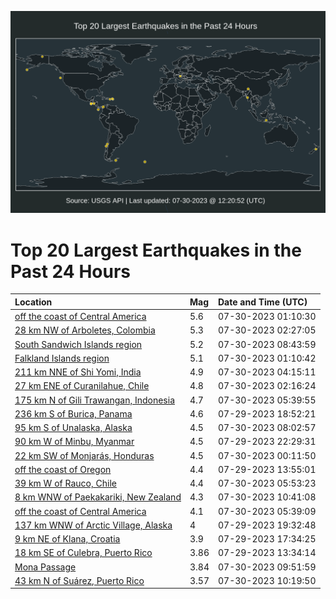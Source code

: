 ![Map](./map.png)

# Top 20 Largest Earthquakes in the Past 24 Hours

| Location | Mag | Date and Time (UTC) |
|:---|:---|:---|
| [off the coast of Central America](https://earthquake.usgs.gov/earthquakes/eventpage/us6000kwl6) | 5.6 | 07-30-2023 01:10:30 |
| [28 km NW of Arboletes, Colombia](https://earthquake.usgs.gov/earthquakes/eventpage/us6000kwll) | 5.3 | 07-30-2023 02:27:05 |
| [South Sandwich Islands region](https://earthquake.usgs.gov/earthquakes/eventpage/us6000kwnm) | 5.2 | 07-30-2023 08:43:59 |
| [Falkland Islands region](https://earthquake.usgs.gov/earthquakes/eventpage/us6000kwl8) | 5.1 | 07-30-2023 01:10:42 |
| [211 km NNE of Shi Yomi, India](https://earthquake.usgs.gov/earthquakes/eventpage/us6000kwm4) | 4.9 | 07-30-2023 04:15:11 |
| [27 km ENE of Curanilahue, Chile](https://earthquake.usgs.gov/earthquakes/eventpage/us6000kwlf) | 4.8 | 07-30-2023 02:16:24 |
| [175 km N of Gili Trawangan, Indonesia](https://earthquake.usgs.gov/earthquakes/eventpage/us6000kwmp) | 4.7 | 07-30-2023 05:39:55 |
| [236 km S of Burica, Panama](https://earthquake.usgs.gov/earthquakes/eventpage/us6000kwjc) | 4.6 | 07-29-2023 18:52:21 |
| [95 km S of Unalaska, Alaska](https://earthquake.usgs.gov/earthquakes/eventpage/us6000kwn5) | 4.5 | 07-30-2023 08:02:57 |
| [90 km W of Minbu, Myanmar](https://earthquake.usgs.gov/earthquakes/eventpage/us6000kwkm) | 4.5 | 07-29-2023 22:29:31 |
| [22 km SW of Monjarás, Honduras](https://earthquake.usgs.gov/earthquakes/eventpage/us6000kwl1) | 4.5 | 07-30-2023 00:11:50 |
| [off the coast of Oregon](https://earthquake.usgs.gov/earthquakes/eventpage/us6000kwi5) | 4.4 | 07-29-2023 13:55:01 |
| [39 km W of Rauco, Chile](https://earthquake.usgs.gov/earthquakes/eventpage/us6000kwmr) | 4.4 | 07-30-2023 05:53:23 |
| [8 km WNW of Paekakariki, New Zealand](https://earthquake.usgs.gov/earthquakes/eventpage/us6000kwp2) | 4.3 | 07-30-2023 10:41:08 |
| [off the coast of Central America](https://earthquake.usgs.gov/earthquakes/eventpage/us6000kwmq) | 4.1 | 07-30-2023 05:39:09 |
| [137 km WNW of Arctic Village, Alaska](https://earthquake.usgs.gov/earthquakes/eventpage/ak0239nmd2xz) | 4 | 07-29-2023 19:32:48 |
| [9 km NE of Klana, Croatia](https://earthquake.usgs.gov/earthquakes/eventpage/us6000kwj4) | 3.9 | 07-29-2023 17:34:25 |
| [18 km SE of Culebra, Puerto Rico](https://earthquake.usgs.gov/earthquakes/eventpage/pr2023210000) | 3.86 | 07-29-2023 13:34:14 |
| [Mona Passage](https://earthquake.usgs.gov/earthquakes/eventpage/pr2023211002) | 3.84 | 07-30-2023 09:51:59 |
| [43 km N of Suárez, Puerto Rico](https://earthquake.usgs.gov/earthquakes/eventpage/pr2023211001) | 3.57 | 07-30-2023 10:19:50 |
